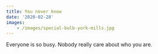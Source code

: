 ```yaml
---
title: You never know
date: '2020-02-28'
images:
    - /images/special-bulb-york-mills.jpg
---
```


Everyone is so busy. Nobody really care about who you are.